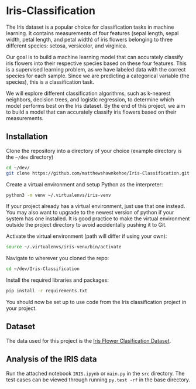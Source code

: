 # Iris-Classification
The Iris dataset is a popular choice for classification tasks in machine learning. It contains measurements of four features (sepal length, sepal width, petal length, and petal width) of iris flowers belonging to three different species: setosa, versicolor, and virginica.

Our goal is to build a machine learning model that can accurately classify iris flowers into their respective species based on these four features. This is a supervised learning problem, as we have labeled data with the correct species for each sample. Since we are predicting a categorical variable (the species), this is a classification task.

We will explore different classification algorithms, such as k-nearest neighbors, decision trees, and logistic regression, to determine which model performs best on the Iris dataset. By the end of this project, we aim to build a model that can accurately classify iris flowers based on their measurements.

## Installation
Clone the repository into a directory of your choice (example directory is the `~/dev` directory)
```bash
cd ~/dev/
git clone https://github.com/matthewshawnkehoe/Iris-Classification.git
```

Create a virtual environment and setup Python as the interpreter:
```bash
python3 -m venv ~/.virtualenvs/iris-venv
```
If your project already has a virtual environment, just use that one instead. You may also want to upgrade to the newest version of python 
if your system has one installed. It is good practice to make the virtual environment outside the project directory to avoid accidentally pushing it to Git.

Activate the virtual environment (path will differ if using your own):
```bash
source ~/.virtualenvs/iris-venv/bin/activate
```
Navigate to wherever you cloned the repo:
```bash
cd ~/dev/Iris-Classification
```

Install the required libraries and packages: 
```bash
pip install -r requirements.txt
```
You should now be set up to use code from the Iris classification project in your project.

## Dataset

The data used for this project is the [Iris Flower Clasification Dataset](https://archive.ics.uci.edu/dataset/53/iris).

## Analysis of the IRIS data

Run the attached notebook `IRIS.ipynb` or `main.py` in the `src` directory. The test cases can be viewed through running `py.test -rf` in the base directory.